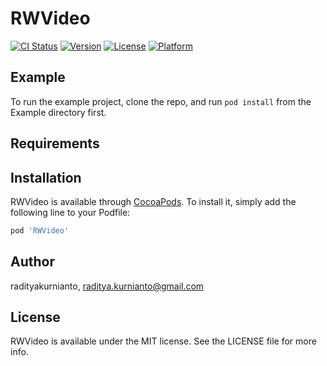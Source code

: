 # RWVideo

[![CI Status](https://img.shields.io/travis/radityakurnianto/RWVideo.svg?style=flat)](https://travis-ci.org/radityakurnianto/RWVideo)
[![Version](https://img.shields.io/cocoapods/v/RWVideo.svg?style=flat)](https://cocoapods.org/pods/RWVideo)
[![License](https://img.shields.io/cocoapods/l/RWVideo.svg?style=flat)](https://cocoapods.org/pods/RWVideo)
[![Platform](https://img.shields.io/cocoapods/p/RWVideo.svg?style=flat)](https://cocoapods.org/pods/RWVideo)

## Example

To run the example project, clone the repo, and run `pod install` from the Example directory first.

## Requirements

## Installation

RWVideo is available through [CocoaPods](https://cocoapods.org). To install
it, simply add the following line to your Podfile:

```ruby
pod 'RWVideo'
```

## Author

radityakurnianto, raditya.kurnianto@gmail.com

## License

RWVideo is available under the MIT license. See the LICENSE file for more info.
